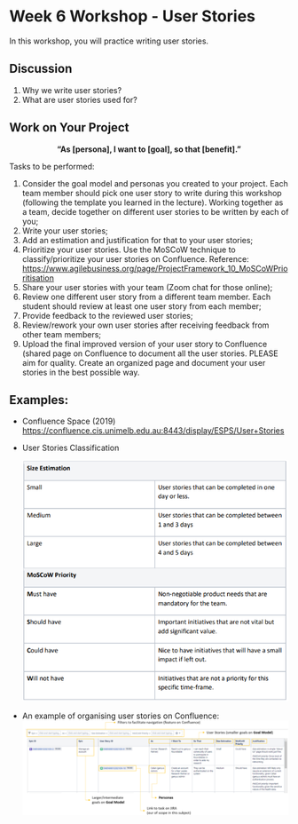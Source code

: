 # Week 6 Workshop - User Stories

In this workshop, you will practice writing user stories.

## Discussion
1. Why we write user stories?
2. What are user stories used for?

## Work on Your Project
<p align="center">
<b>“As [persona], I want to [goal], so that [benefit].” </b>
</p>


Tasks to be performed:
1. Consider the goal model and personas you created to your project. Each team member should pick one user story to write during this workshop (following the template you learned in the lecture). Working together as a team, decide together on different user stories to be written by each of you;
2. Write your user stories;
3. Add an estimation and justification for that to your user stories;
4. Prioritize your user stories. Use the MoSCoW technique to classify/prioritize your user stories on Confluence. Reference:
https://www.agilebusiness.org/page/ProjectFramework_10_MoSCoWPrioritisation
5. Share your user stories with your team (Zoom chat for those online);
6. Review one different user story from a different team member. Each student should review at least one user story from each member;
7. Provide feedback to the reviewed user stories;
8. Review/rework your own user stories after receiving feedback from other team members;
9. Upload the final improved version of your user story to Confluence (shared page on Confluence to document all the user stories. PLEASE aim for quality. Create an organized page and document your user stories in the best possible way.


## Examples:

- Confluence Space (2019)
https://confluence.cis.unimelb.edu.au:8443/display/ESPS/User+Stories

- User Stories Classification 
    
    ![](assets/Workshop_6_2.png)



- An example of organising user stories on Confluence:
![](assets/Workshop_6_1.png)
